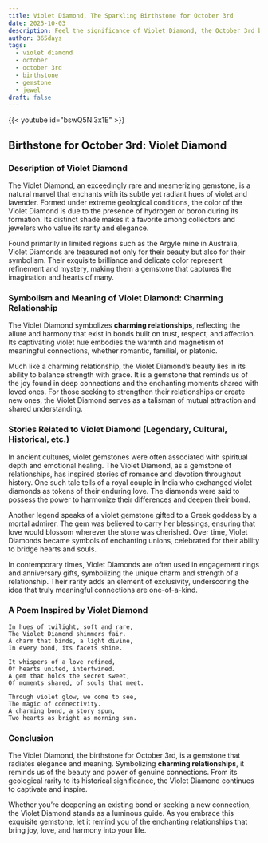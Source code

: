 ```yaml
---
title: Violet Diamond, The Sparkling Birthstone for October 3rd
date: 2025-10-03
description: Feel the significance of Violet Diamond, the October 3rd birthstone symbolizing Charming relationship. Let its beauty and meaning brighten your day.
author: 365days
tags:
  - violet diamond
  - october
  - october 3rd
  - birthstone
  - gemstone
  - jewel
draft: false
---
```


{{< youtube id="bswQ5Nl3x1E" >}}

## Birthstone for October 3rd: Violet Diamond

### Description of Violet Diamond

The Violet Diamond, an exceedingly rare and mesmerizing gemstone, is a natural marvel that enchants with its subtle yet radiant hues of violet and lavender. Formed under extreme geological conditions, the color of the Violet Diamond is due to the presence of hydrogen or boron during its formation. Its distinct shade makes it a favorite among collectors and jewelers who value its rarity and elegance.

Found primarily in limited regions such as the Argyle mine in Australia, Violet Diamonds are treasured not only for their beauty but also for their symbolism. Their exquisite brilliance and delicate color represent refinement and mystery, making them a gemstone that captures the imagination and hearts of many.

### Symbolism and Meaning of Violet Diamond: Charming Relationship

The Violet Diamond symbolizes **charming relationships**, reflecting the allure and harmony that exist in bonds built on trust, respect, and affection. Its captivating violet hue embodies the warmth and magnetism of meaningful connections, whether romantic, familial, or platonic.

Much like a charming relationship, the Violet Diamond’s beauty lies in its ability to balance strength with grace. It is a gemstone that reminds us of the joy found in deep connections and the enchanting moments shared with loved ones. For those seeking to strengthen their relationships or create new ones, the Violet Diamond serves as a talisman of mutual attraction and shared understanding.

### Stories Related to Violet Diamond (Legendary, Cultural, Historical, etc.)

In ancient cultures, violet gemstones were often associated with spiritual depth and emotional healing. The Violet Diamond, as a gemstone of relationships, has inspired stories of romance and devotion throughout history. One such tale tells of a royal couple in India who exchanged violet diamonds as tokens of their enduring love. The diamonds were said to possess the power to harmonize their differences and deepen their bond.

Another legend speaks of a violet gemstone gifted to a Greek goddess by a mortal admirer. The gem was believed to carry her blessings, ensuring that love would blossom wherever the stone was cherished. Over time, Violet Diamonds became symbols of enchanting unions, celebrated for their ability to bridge hearts and souls.

In contemporary times, Violet Diamonds are often used in engagement rings and anniversary gifts, symbolizing the unique charm and strength of a relationship. Their rarity adds an element of exclusivity, underscoring the idea that truly meaningful connections are one-of-a-kind.

### A Poem Inspired by Violet Diamond

```
In hues of twilight, soft and rare,  
The Violet Diamond shimmers fair.  
A charm that binds, a light divine,  
In every bond, its facets shine.  

It whispers of a love refined,  
Of hearts united, intertwined.  
A gem that holds the secret sweet,  
Of moments shared, of souls that meet.  

Through violet glow, we come to see,  
The magic of connectivity.  
A charming bond, a story spun,  
Two hearts as bright as morning sun.
```

### Conclusion

The Violet Diamond, the birthstone for October 3rd, is a gemstone that radiates elegance and meaning. Symbolizing **charming relationships**, it reminds us of the beauty and power of genuine connections. From its geological rarity to its historical significance, the Violet Diamond continues to captivate and inspire.

Whether you’re deepening an existing bond or seeking a new connection, the Violet Diamond stands as a luminous guide. As you embrace this exquisite gemstone, let it remind you of the enchanting relationships that bring joy, love, and harmony into your life.